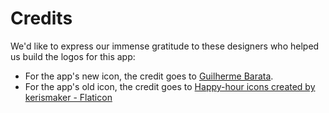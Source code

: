 # Credits

We'd like to express our immense gratitude to these designers who helped us build the logos for this app:

* For the app's new icon, the credit goes to [Guilherme Barata](https://www.behance.net/gmbdesigns).
* For the app's old icon, the credit goes to [Happy-hour icons created by kerismaker - Flaticon](https://www.flaticon.com/free-icons/happy-hour)
